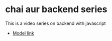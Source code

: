 # chai aur backend series

This is a video series on backend with javascript

- [Model link](https://app.eraser.io/workspace/YtPqZ1VogxGy1jzIDkzj)
